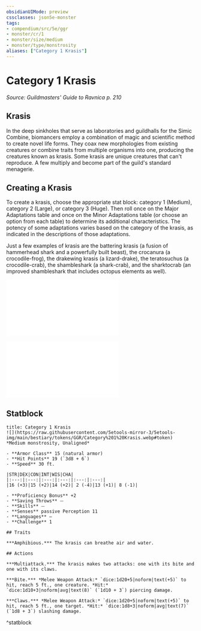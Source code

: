 ```yaml
---
obsidianUIMode: preview
cssclasses: json5e-monster
tags:
- compendium/src/5e/ggr
- monster/cr/1
- monster/size/medium
- monster/type/monstrosity
aliases: ["Category 1 Krasis"]
---
```

# Category 1 Krasis
*Source: Guildmasters' Guide to Ravnica p. 210*  

## Krasis

In the deep sinkholes that serve as laboratories and guildhalls for the Simic Combine, biomancers employ a combination of magic and scientific method to create novel life forms. They coax new morphologies from existing creatures or combine traits from multiple organisms into one, producing the creatures known as krasis. Some krasis are unique creatures that can't reproduce. A few multiply and become part of the guild's standard menagerie.

## Creating a Krasis

To create a krasis, choose the appropriate stat block: category 1 (Medium), category 2 (Large), or category 3 (Huge). Then roll once on the Major Adaptations table and once on the Minor Adaptations table (or choose an option from each table) to determine its additional characteristics. The potency of some adaptations varies based on the category of the krasis, as indicated in the descriptions of those adaptations.

Just a few examples of krasis are the battering krasis (a fusion of hammerhead shark and a powerfully built beast), the crocanura (a crocodile-frog), the drakewing krasis (a lizard-drake), the teratosuchus (a crocodile-crab), the shambleshark (a shark-crab), and the sharktocrab (an improved shambleshark that includes octopus elements as well).

![Major Adaptations](2-Mechanics/CLI/tables/major-adaptations-ggr.md)

![Minor Adaptations](2-Mechanics/CLI/tables/minor-adaptations-ggr.md)

## Statblock

```ad-statblock
title: Category 1 Krasis
![](https://raw.githubusercontent.com/5etools-mirror-3/5etools-img/main/bestiary/tokens/GGR/Category%201%20Krasis.webp#token)
*Medium monstrosity, Unaligned*

- **Armor Class** 15 (natural armor)
- **Hit Points** 19 (`3d8 + 6`)
- **Speed** 30 ft.

|STR|DEX|CON|INT|WIS|CHA|
|:---:|:---:|:---:|:---:|:---:|:---:|
|16 (+3)|15 (+2)|14 (+2)| 2 (-4)|13 (+1)| 8 (-1)|

- **Proficiency Bonus** +2
- **Saving Throws** ⏤
- **Skills** ⏤
- **Senses** passive Perception 11
- **Languages** —
- **Challenge** 1

## Traits

***Amphibious.*** The krasis can breathe air and water.

## Actions

***Multiattack.*** The krasis makes two attacks: one with its bite and one with its claws.

***Bite.*** *Melee Weapon Attack:* `dice:1d20+5|noform|text(+5)` to hit, reach 5 ft., one creature. *Hit:* `dice:1d10+3|noform|avg|text(8)` (`1d10 + 3`) piercing damage.

***Claws.*** *Melee Weapon Attack:* `dice:1d20+5|noform|text(+5)` to hit, reach 5 ft., one target. *Hit:* `dice:1d8+3|noform|avg|text(7)` (`1d8 + 3`) slashing damage.
```
^statblock
